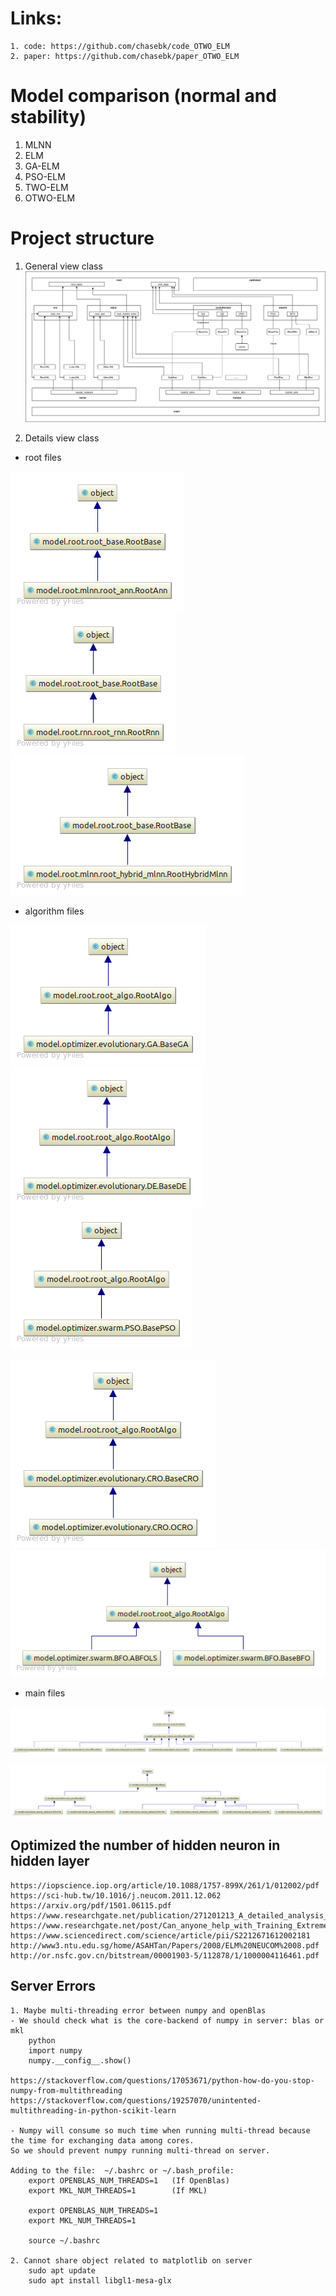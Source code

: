 # Links:
```code 
1. code: https://github.com/chasebk/code_OTWO_ELM
2. paper: https://github.com/chasebk/paper_OTWO_ELM
```

# Model comparison (normal and stability)
1. MLNN
2. ELM
3. GA-ELM
4. PSO-ELM
5. TWO-ELM
6. OTWO-ELM


# Project structure
1. General view class
![Our model](paper/images/code/all_code_wrapper.png)

2. Details view class
* root files

![](paper/images/code/root_ann.png) ![](paper/images/code/root_rnn.png) ![](paper/images/code/root_hybrid_mlnn.png)

* algorithm files

![](paper/images/code/GA.png) ![](paper/images/code/DE.png) ![](paper/images/code/PSO.png)

![](paper/images/code/CRO.png) ![](paper/images/code/BFO.png)

* main files

![Our model](paper/images/code/hybrid_mlnn.png)

![Our model](paper/images/code/neural_network.png)




## Optimized the number of hidden neuron in hidden layer
```code
https://iopscience.iop.org/article/10.1088/1757-899X/261/1/012002/pdf
https://sci-hub.tw/10.1016/j.neucom.2011.12.062
https://arxiv.org/pdf/1501.06115.pdf
https://www.researchgate.net/publication/271201213_A_detailed_analysis_on_extreme_learning_machine_and_novel_approaches_based_on_ELM
https://www.researchgate.net/post/Can_anyone_help_with_Training_Extreme_Learning_Machines_neural_network_on_very_Large_Datasets
https://www.sciencedirect.com/science/article/pii/S2212671612002181
http://www3.ntu.edu.sg/home/ASAHTan/Papers/2008/ELM%20NEUCOM%2008.pdf
http://or.nsfc.gov.cn/bitstream/00001903-5/112878/1/1000004116461.pdf

```


## Server Errors
```code
1. Maybe multi-threading error between numpy and openBlas
- We should check what is the core-backend of numpy in server: blas or mkl
	python
    import numpy
    numpy.__config__.show()
    
https://stackoverflow.com/questions/17053671/python-how-do-you-stop-numpy-from-multithreading
https://stackoverflow.com/questions/19257070/unintented-multithreading-in-python-scikit-learn

- Numpy will consume so much time when running multi-thread because the time for exchanging data among cores. 
So we should prevent numpy running multi-thread on server.

Adding to the file:  ~/.bashrc or ~/.bash_profile:
    export OPENBLAS_NUM_THREADS=1   (If OpenBlas)
    export MKL_NUM_THREADS=1        (If MKL)

    export OPENBLAS_NUM_THREADS=1 
    export MKL_NUM_THREADS=1 
    
    source ~/.bashrc

2. Cannot share object related to matplotlib on server
    sudo apt update
    sudo apt install libgl1-mesa-glx
```



